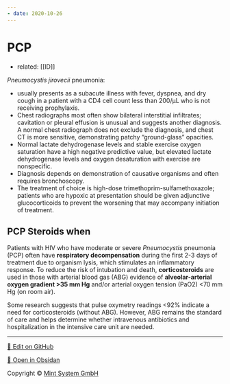 ```yaml
---
- date: 2020-10-26
---
```


# PCP

- related: [[ID]]

<!-- PCP and HIV, when, imaging, diagnosis, rx -->

_Pneumocystis jirovecii_ pneumonia:

- usually presents as a subacute illness with fever, dyspnea, and dry cough in a patient with a CD4 cell count less than 200/µL who is not receiving prophylaxis.
- Chest radiographs most often show bilateral interstitial infiltrates; cavitation or pleural effusion is unusual and suggests another diagnosis. A normal chest radiograph does not exclude the diagnosis, and chest CT is more sensitive, demonstrating patchy “ground-glass” opacities.
- Normal lactate dehydrogenase levels and stable exercise oxygen saturation have a high negative predictive value, but elevated lactate dehydrogenase levels and oxygen desaturation with exercise are nonspecific.
- Diagnosis depends on demonstration of causative organisms and often requires bronchoscopy.
- The treatment of choice is high-dose trimethoprim-sulfamethoxazole; patients who are hypoxic at presentation should be given adjunctive glucocorticoids to prevent the worsening that may accompany initiation of treatment.

## PCP Steroids when

<!-- PCP pneumonia steroids when -->

Patients with HIV who have moderate or severe _Pneumocystis_ pneumonia (PCP) often have **respiratory decompensation** during the first 2-3 days of treatment due to organism lysis, which  stimulates an inflammatory response. To reduce the risk of intubation  and death, **corticosteroids** are used in those with arterial blood gas (ABG) evidence of **alveolar-arterial oxygen gradient >35 mm Hg** and/or arterial oxygen tension (PaO2) <70 mm Hg (on room air).

Some research suggests that pulse oxymetry readings <92% indicate a need  for corticosteroids (without ABG). However, ABG remains the standard of care and helps determine whether intravenous antibiotics and  hospitalization in the intensive care unit are needed.


<hr>

[📝 Edit on GitHub](https://github.com/Mint-System/Knowledge/blob/master/PCP.md)

[📂 Open in Obsidan](obsidian://open?vault=Knowledge%20Mint%20System&file=PCP.md ':target=_self')

<footer>Copyright © <a href="https://www.mint-system.ch/">Mint System GmbH</a></footer>